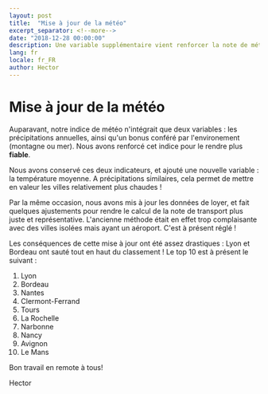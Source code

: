 ```yaml
---
layout: post
title:  "Mise à jour de la météo"
excerpt_separator: <!--more-->
date: "2018-12-28 00:00:00"
description: Une variable supplémentaire vient renforcer la note de météo !
lang: fr
locale: fr_FR
author: Hector
---
```


# Mise à jour de la météo

Auparavant, notre indice de météo n'intégrait que deux variables : les précipitations annuelles, ainsi qu'un bonus conféré par l'environement (montagne ou mer). Nous avons renforcé cet indice pour le rendre plus **fiable**.

Nous avons conservé ces deux indicateurs, et ajouté une nouvelle variable : la température moyenne. A précipitations similaires, cela permet de mettre en valeur les villes relativement plus chaudes !

<!--more-->

Par la même occasion, nous avons mis à jour les données de loyer, et fait quelques ajustements pour rendre le calcul de la note de transport plus juste et représentative. L'ancienne méthode était en effet trop complaisante avec des villes isolées mais ayant un aéroport. C'est à présent réglé !

Les conséquences de cette mise à jour ont été assez drastiques : Lyon et Bordeau ont sauté tout en haut du classement ! Le top 10 est à présent le suivant :

1. Lyon
2. Bordeau
3. Nantes
4. Clermont-Ferrand
5. Tours
6. La Rochelle
7. Narbonne
8. Nancy
9. Avignon
10. Le Mans

Bon travail en remote à tous!

Hector